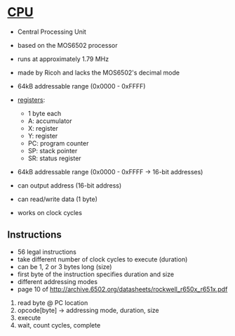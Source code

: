 # [CPU](http://wiki.nesdev.com/w/index.php/CPU)

- Central Processing Unit
- based on the MOS6502 processor 
- runs at approximately 1.79 MHz 
- made by Ricoh and lacks the MOS6502's decimal mode
- 64kB addressable range (0x0000 - 0xFFFF)
- [registers](http://wiki.nesdev.com/w/index.php/CPU_registers):
    - 1 byte each
    - A: accumulator 
    - X: register
    - Y: register
    - PC: program counter
    - SP: stack pointer
    - SR: status register

- 64kB addressable range (0x0000 - 0xFFFF -> 16-bit addresses)
- can output address (16-bit address)
- can read/write data (1 byte)
- works on clock cycles


## Instructions

- 56 legal instructions
- take different number of clock cycles to execute (duration)
- can be 1, 2 or 3 bytes long (size)
- first byte of the instruction specifies duration and size
- different addressing modes
- page 10 of http://archive.6502.org/datasheets/rockwell_r650x_r651x.pdf

1. read byte @ PC location
2. opcode[byte] -> addressing mode, duration, size
3. execute
4. wait, count cycles, complete
